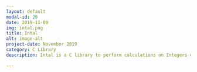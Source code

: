 ```yaml
---
layout: default
modal-id: 20
date: 2019-11-09
img: intal.png
title: Intal
alt: image-alt
project-date: November 2019
category: C Library
description: Intal is a C library to perform calculations on Integers of Arbitrary Length. Numbers of any length(as long as your OS memory can handle) can be added, subtracted, multiplied, divided and compared. Get it on GitHub <a href="https://github.com/Aveek-Saha/Intal">intal</a> <br><div>Icons made by <a href="https://www.flaticon.com/authors/freepik" title="Freepik">Freepik</a> from <a href="https://www.flaticon.com/" title="Flaticon">www.flaticon.com</a></div>

---
```

